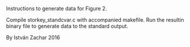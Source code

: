 Instructions to generate data for Figure 2.

Compile storkey_standcvar.c with accompanied makefile.
Run the resultin binary file to generate data to the standard output.

By István Zachar 2016


